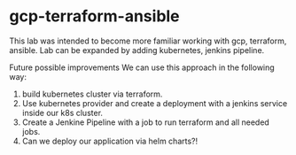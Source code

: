 # gcp-terraform-ansible
This lab was intended to become more familiar working with gcp, terraform, ansible.
Lab can be expanded by adding kubernetes, jenkins pipeline.

Future possible improvements
We can use this approach in the following way: 
1. build kubernetes cluster via terraform.
2. Use kubernetes provider and create a deployment with a jenkins service inside our k8s cluster.
3. Create a Jenkine Pipeline with a job to run terraform and all needed jobs.
4. Can we deploy our application via helm charts?!
